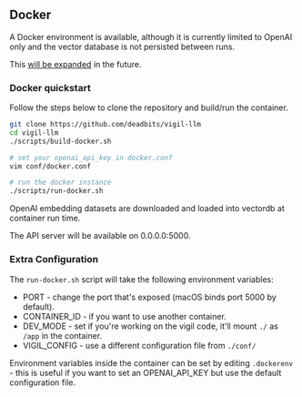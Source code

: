 ## Docker
A Docker environment is available, although it is currently limited to OpenAI only and the vector database is not persisted between runs.

This [will be expanded](https://github.com/deadbits/vigil-llm/issues/35) in the future. 

### Docker quickstart

Follow the steps below to clone the repository and build/run the container.

```bash
git clone https://github.com/deadbits/vigil-llm
cd vigil-llm
./scripts/build-docker.sh

# set your openai_api_key in docker.conf
vim conf/docker.conf

# run the docker instance
./scripts/run-docker.sh
```

OpenAI embedding datasets are downloaded and loaded into vectordb at container run time.

The API server will be available on 0.0.0.0:5000.

### Extra Configuration

The `run-docker.sh` script will take the following environment variables:

- PORT - change the port that's exposed (macOS binds port 5000 by default).
- CONTAINER_ID - if you want to use another container.
- DEV_MODE - set if you're working on the vigil code, it'll mount `./` as `/app` in the container.
- VIGIL_CONFIG - use a different configuration file from `./conf/`

Environment variables inside the container can be set by editing `.dockerenv` - this is useful if you want to set an OPENAI_API_KEY but use the default configuration file.
